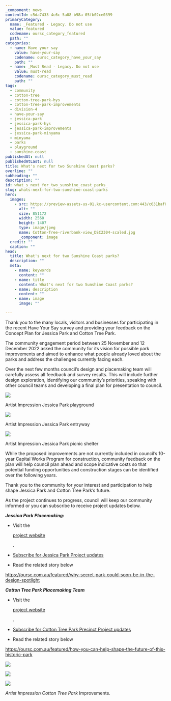 ```yaml
---
_component: news
contentId: c5da7433-4c6c-5a08-b98a-05fb02ce0399
primaryCategory:
  name: _Featured - Legacy. Do not use
  value: featured
  codename: oursc_category_featured
  path: ""
categories:
  - name: Have your say
    value: have-your-say
    codename: oursc_category_have_your_say
    path: ""
  - name: _Must Read - Legacy. Do not use
    value: must-read
    codename: oursc_category_must_read
    path: ""
tags:
  - community
  - cotton-tree
  - cotton-tree-park-hys
  - cotton-tree-park-improvements
  - division-4
  - have-your-say
  - jessica-park
  - jessica-park-hys
  - jessica-park-improvements
  - jessica-park-minyama
  - minyama
  - parks
  - playground
  - sunshine-coast
publishedAt: null
publishedAtLast: null
title: What's next for two Sunshine Coast parks?
overline: ""
subheading: ""
description: ""
id: what_s_next_for_two_sunshine_coast_parks_
slug: whats-next-for-two-sunshine-coast-parks
hero:
  images:
    - src: https://preview-assets-us-01.kc-usercontent.com:443/c631baf8-1b46-001f-580c-d0001b68b4a8/59f10503-ee51-4013-9490-d6265fc60f31/Cotton-Tree-riverbank-view_DSC2304-scaled.jpg
      alt: ""
      size: 851172
      width: 2560
      height: 1407
      type: image/jpeg
      name: Cotton-Tree-riverbank-view_DSC2304-scaled.jpg
      _component: image
  credit: ""
  caption: ""
head:
  title: What's next for two Sunshine Coast parks?
  description: ""
  meta:
    - name: keywords
      content: ""
    - name: title
      content: What's next for two Sunshine Coast parks?
    - name: description
      content: ""
    - name: image
      image: ""

---
```

Thank you to the many locals, visitors and businesses for participating in the recent Have Your Say survey and providing your feedback on the Concept Plan for Jessica Park and Cotton Tree Park.

The community engagement period between 25 November and 12 December 2022 asked the community for its vision for possible park improvements and aimed to enhance what people already loved about the parks and address the challenges currently facing each.

Over the next few months council’s design and placemaking team will carefully assess all feedback and survey results. This will include further design exploration, identifying our community’s priorities, speaking with other council teams and developing a final plan for presentation to council.

![](https://preview-assets-us-01.kc-usercontent.com:443/c631baf8-1b46-001f-580c-d0001b68b4a8/6a417a81-6243-4e2a-a79e-897979155724/Image-1_Artist-impression-of-play-area-1024x579.jpg)

Artist Impression Jessica Park playground

![](https://preview-assets-us-01.kc-usercontent.com:443/c631baf8-1b46-001f-580c-d0001b68b4a8/2b50251d-423d-4e59-a440-f0fad120d71d/Image-2_Artist-impression-of-Jessica-Park-entryway-1024x605.jpg)

Artist Impression Jessica Park entryway

![](https://preview-assets-us-01.kc-usercontent.com:443/c631baf8-1b46-001f-580c-d0001b68b4a8/f8d8b888-0b5b-465b-bb8f-b35e6ae08bb3/Jessica-Park-Minyama-Have-Your-Say-sitecore.jpg)

Artist Impression Jessica Park picnic shelter

While the proposed improvements are not currently included in council’s 10-year Capital Works Program for construction, community feedback on the plan will help council plan ahead and scope indicative costs so that potential funding opportunities and construction stages can be identified over the following years.

Thank you to the community for your interest and participation to help shape Jessica Park and Cotton Tree Park’s future. 

As the project continues to progress, council will keep our community informed or you can subscribe to receive project updates below.

***Jessica Park Placemaking:***

*   Visit the

    [project website](https://app.our.sunshinecoast.qld.gov.au/e/er?s=1838409817&lid=545&elqTrackId=2FB5196FF142A4E834490C2472C2DAF6&elq=66e2cd0e698249b29f8a765ff278c521&elqaid=773&elqat=1)


    .

*   [Subscribe for Jessica Park Project updates](https://our.sunshinecoast.qld.gov.au/LP=220)


*   Read the related story below

<https://oursc.com.au/featured/why-secret-park-could-soon-be-in-the-design-spotlight>


***Cotton Tree Park Placemaking Team***

*   Visit the

    [project website](https://app.our.sunshinecoast.qld.gov.au/e/er?s=1838409817&lid=547&elqTrackId=F363D1AEDC8D40F873D40F02E0FAA8E3&elq=f125a876bd824ef2bdb761229f320827&elqaid=772&elqat=1)


    .

*   [Subscribe for Cotton Tree Park Precinct Project updates](https://our.sunshinecoast.qld.gov.au/LP=221)


*   Read the related story below

<https://oursc.com.au/featured/how-you-can-help-shape-the-future-of-this-historic-park>


![](https://preview-assets-us-01.kc-usercontent.com:443/c631baf8-1b46-001f-580c-d0001b68b4a8/ffc5d32d-f83d-4383-975d-c00d67fdf5fc/Cotton-Tree-Pde-Pedestrian-Crossing-Sketch-with-labels-1024x768.jpg)

![](https://preview-assets-us-01.kc-usercontent.com:443/c631baf8-1b46-001f-580c-d0001b68b4a8/f78a8109-de8d-40e3-bcb4-3d65e1ffb155/Boat-Shed-pathway-sketch-with-labels-1024x768.jpg)

![](https://preview-assets-us-01.kc-usercontent.com:443/c631baf8-1b46-001f-580c-d0001b68b4a8/fd8e8636-8140-400d-aea4-d215eee4e9c6/Ceremony-Picnic-Lawn-Sketch-with-labels-1024x768.jpg)

*Artist Impression Cotton Tree Park* Improvements.
